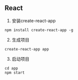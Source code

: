 ## React
1. 安装create-react-app
```
npm install create-react-app -g
```
2. 生成项目
```
create-react-app app
```
3. 启动项目
```
cd app
npm start
```
